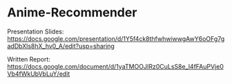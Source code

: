 # Anime-Recommender

Presentation Slides: https://docs.google.com/presentation/d/1Y5f4ck8thfwhwiwwgAwY6oOFg7gadDbXls8hX_hv0_A/edit?usp=sharing

Written Report: https://docs.google.com/document/d/1yaTMOOJIRz0CuLsS8e_l4fFAuPVje0Vb4fWkUbVbLuY/edit
